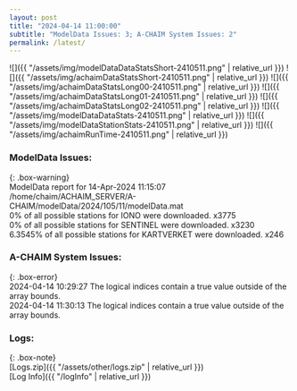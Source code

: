 ```yaml
---
layout: post
title: "2024-04-14 11:00:00"
subtitle: "ModelData Issues: 3; A-CHAIM System Issues: 2"
permalink: /latest/
---
```


![]({{ "/assets/img/modelDataDataStatsShort-2410511.png" | relative_url }})
![]({{ "/assets/img/achaimDataStatsShort-2410511.png" | relative_url }})
![]({{ "/assets/img/achaimDataStatsLong00-2410511.png" | relative_url }})
![]({{ "/assets/img/achaimDataStatsLong01-2410511.png" | relative_url }})
![]({{ "/assets/img/achaimDataStatsLong02-2410511.png" | relative_url }})
![]({{ "/assets/img/modelDataDataStats-2410511.png" | relative_url }})
![]({{ "/assets/img/modelDataStationStats-2410511.png" | relative_url }})
![]({{ "/assets/img/achaimRunTime-2410511.png" | relative_url }})


### ModelData Issues:  
  
{: .box-warning}  
 ModelData report for 14-Apr-2024 11:15:07   
 /home/chaim/ACHAIM_SERVER/A-CHAIM/modelData/2024/105/11/modelData.mat   
 0% of all possible stations for IONO were downloaded. x3775   
 0% of all possible stations for SENTINEL were downloaded. x3230   
 6.3545% of all possible stations for KARTVERKET were downloaded. x246   
  
### A-CHAIM System Issues:  
  
{: .box-error}  
2024-04-14 10:29:27 The logical indices contain a true value outside of the array bounds.  
2024-04-14 11:30:13 The logical indices contain a true value outside of the array bounds.  

### Logs:  
  
{: .box-note}  
[Logs.zip]({{ "/assets/other/logs.zip" | relative_url }})  
[Log Info]({{ "/logInfo" | relative_url }})  
